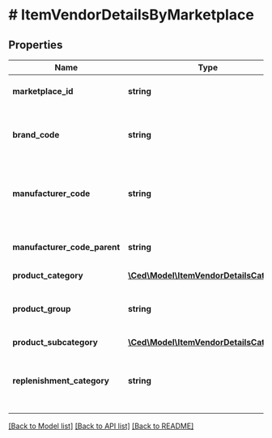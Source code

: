 # # ItemVendorDetailsByMarketplace

## Properties

Name | Type | Description | Notes
------------ | ------------- | ------------- | -------------
**marketplace_id** | **string** | Amazon marketplace identifier. |
**brand_code** | **string** | Brand code associated with an Amazon catalog item. | [optional]
**manufacturer_code** | **string** | Manufacturer code associated with an Amazon catalog item. | [optional]
**manufacturer_code_parent** | **string** | Parent vendor code of the manufacturer code. | [optional]
**product_category** | [**\Ced\Model\ItemVendorDetailsCategory**](ItemVendorDetailsCategory.md) |  | [optional]
**product_group** | **string** | Product group associated with an Amazon catalog item. | [optional]
**product_subcategory** | [**\Ced\Model\ItemVendorDetailsCategory**](ItemVendorDetailsCategory.md) |  | [optional]
**replenishment_category** | **string** | Replenishment category associated with an Amazon catalog item. | [optional]

[[Back to Model list]](../../README.md#models) [[Back to API list]](../../README.md#endpoints) [[Back to README]](../../README.md)
